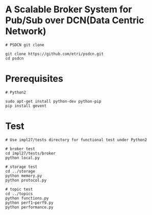 A Scalable Broker System for Pub/Sub over DCN(Data Centric Network)
========================
    # PSDCN git clone

    git clone https://github.com/etri/psdcn.git
    cd psdcn

Prerequisites
=============

    # Python2
   
    sudo apt-get install python-dev python-pip
    pip install gevent
    
Test
=======

    # Use impl27/tests directory for functional test under Python2

    # broker test
    cd impl27/tests/broker
    python local.py

    # storage test
    cd ../storage
    python memory.py
    python protocol.py
 
    # topic test
    cd ../topics
    python functions.py
    python perf1~perf9.py
    python performance.py

